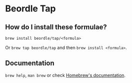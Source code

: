 # Beordle Tap

## How do I install these formulae?

`brew install beordle/tap/<formula>`

Or `brew tap beordle/tap` and then `brew install <formula>`.

## Documentation

`brew help`, `man brew` or check [Homebrew's documentation](https://docs.brew.sh).
